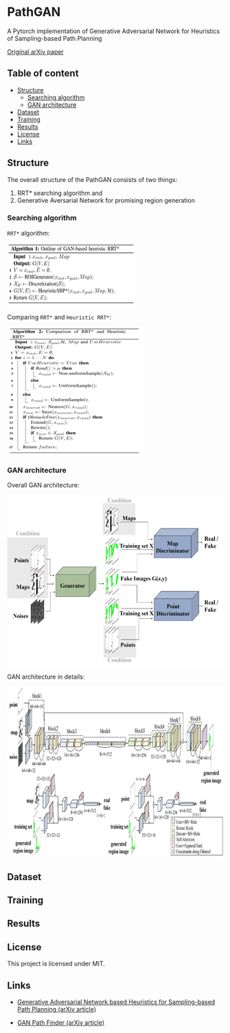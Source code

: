 PathGAN
======================
A Pytorch implementation of Generative Adversarial Network for Heuristics of Sampling-based Path Planning

[Original arXiv paper](https://arxiv.org/pdf/2012.03490.pdf)

## Table of content

- [Structure](#structure)
  - [Searching algorithm](#searching-algorithm)
  - [GAN architecture](#gan-architecture)
- [Dataset](#dataset)
- [Training](#training)
- [Results](#results)
- [License](#license)
- [Links](#links)


## Structure

The overall structure of the PathGAN consists of two things:
1) RRT* searching algorithm and
2) Generative Aversarial Network for promising region generation 

### Searching algorithm

`RRT*` algorithm:

<a><img src="assets/gan_rrt.png" align="center" height="150px" width="300px"/></a>

Comparing `RRT*` and `Heuristic RRT*`:

<a><img src="assets/rrt_vs_hrrt.png" align="center" height="300px" width="320px"/></a>

### GAN architecture

Overall GAN architecture:

<a><img src="assets/gan.jpg" align="center" height="400px" width="600px"/></a>

GAN architecture in details:

<a><img src="assets/detailed_gan.jpg" align="center" height="400px" width="800px"/></a>

## Dataset


## Training

## Results

## License

This project is licensed under MIT.

## Links

* [Generative Adversarial Network based Heuristics
for Sampling-based Path Planning (arXiv article)](https://arxiv.org/pdf/2012.03490.pdf)

* [GAN Path Finder (arXiv article)](https://arxiv.org/pdf/1908.01499.pdf)
